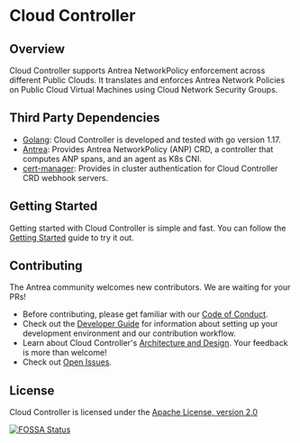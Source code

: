 # Cloud Controller

## Overview

Cloud Controller supports Antrea NetworkPolicy enforcement across different Public
Clouds. It translates and enforces Antrea Network Policies on Public Cloud Virtual
Machines using Cloud Network Security Groups.

## Third Party Dependencies

* [Golang](https://go.dev/dl/): Cloud Controller is developed and tested with go
  version 1.17.
* [Antrea](https://github.com/antrea-io/antrea/): Provides Antrea
  NetworkPolicy (ANP) CRD, a controller that computes ANP spans, and an agent as
  K8s CNI.
* [cert-manager](https://github.com/jetstack/cert-manager): Provides in cluster
  authentication for Cloud Controller CRD webhook servers.

## Getting Started

Getting started with Cloud Controller is simple and fast. You can follow the
[Getting Started](docs/getting-started.md) guide to try it out.

## Contributing

The Antrea community welcomes new contributors. We are waiting for your PRs!

* Before contributing, please get familiar with our [Code of Conduct](CODE_OF_CONDUCT.md).
* Check out the [Developer Guide](docs/developers-guide.md) for information
  about setting up your development environment and our contribution workflow.
* Learn about Cloud Controller's [Architecture and Design](docs/architecture.md).
  Your feedback is more than welcome!
* Check out [Open Issues](TBD).

## License

Cloud Controller is licensed under the [Apache License, version 2.0](LICENSE)

[![FOSSA Status](https://app.fossa.com/api/projects/git%2Bgithub.com%2Fantrea-io%2Fantrea.svg?type=large)](https://app.fossa.com/projects/git%2Bgithub.com%2Fantrea-io%2Fantrea?ref=badge_large)
